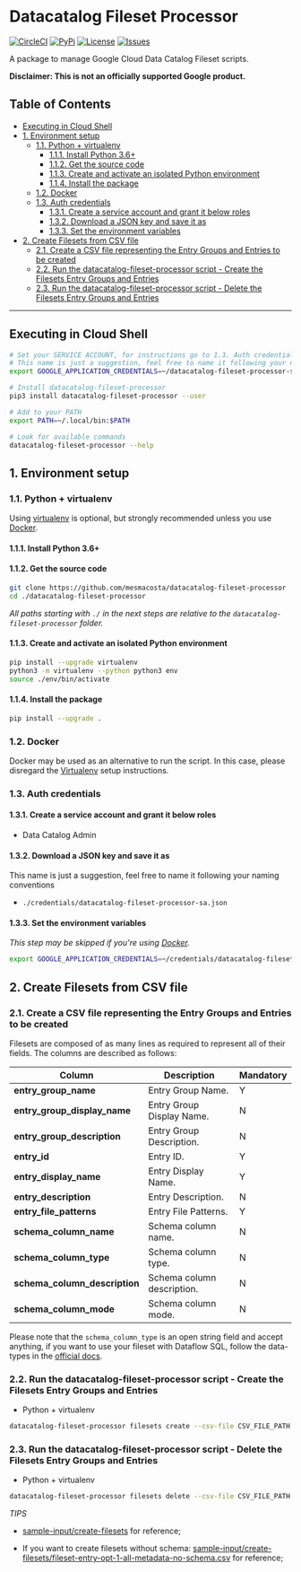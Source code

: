 # Datacatalog Fileset Processor 

[![CircleCI][1]][2] [![PyPi][5]][6] [![License][7]][7] [![Issues][8]][9]

A package to manage Google Cloud Data Catalog Fileset scripts.

**Disclaimer: This is not an officially supported Google product.**

<!--
  ⚠️ DO NOT UPDATE THE TABLE OF CONTENTS MANUALLY ️️⚠️
  run `npx markdown-toc -i README.md`.

  Please stick to 80-character line wraps as much as you can.
-->

## Table of Contents

<!-- toc -->

- [Executing in Cloud Shell](#executing-in-cloud-shell)
- [1. Environment setup](#1-environment-setup)
  * [1.1. Python + virtualenv](#11-python--virtualenv)
    + [1.1.1. Install Python 3.6+](#111-install-python-36)
    + [1.1.2. Get the source code](#112-get-the-source-code)
    + [1.1.3. Create and activate an isolated Python environment](#113-create-and-activate-an-isolated-python-environment)
    + [1.1.4. Install the package](#114-install-the-package)
  * [1.2. Docker](#12-docker)
  * [1.3. Auth credentials](#13-auth-credentials)
    + [1.3.1. Create a service account and grant it below roles](#131-create-a-service-account-and-grant-it-below-roles)
    + [1.3.2. Download a JSON key and save it as](#132-download-a-json-key-and-save-it-as)
    + [1.3.3. Set the environment variables](#133-set-the-environment-variables)
- [2. Create Filesets from CSV file](#2-create-filesets-from-csv-file)
  * [2.1. Create a CSV file representing the Entry Groups and Entries to be created](#21-create-a-csv-file-representing-the-entry-groups-and-entries-to-be-created)
  * [2.2. Run the datacatalog-fileset-processor script - Create the Filesets Entry Groups and Entries](#22-run-the-datacatalog-fileset-processor-script---create-the-filesets-entry-groups-and-entries)
  * [2.3. Run the datacatalog-fileset-processor script - Delete the Filesets Entry Groups and Entries](#23-run-the-datacatalog-fileset-processor-script---delete-the-filesets-entry-groups-and-entries)

<!-- tocstop -->

-----

## Executing in Cloud Shell
````bash
# Set your SERVICE ACCOUNT, for instructions go to 1.3. Auth credentials
# This name is just a suggestion, feel free to name it following your naming conventions
export GOOGLE_APPLICATION_CREDENTIALS=~/datacatalog-fileset-processor-sa.json

# Install datacatalog-fileset-processor
pip3 install datacatalog-fileset-processor --user

# Add to your PATH
export PATH=~/.local/bin:$PATH

# Look for available commands
datacatalog-fileset-processor --help
````

## 1. Environment setup

### 1.1. Python + virtualenv

Using [virtualenv][3] is optional, but strongly recommended unless you use [Docker](#12-docker).

#### 1.1.1. Install Python 3.6+

#### 1.1.2. Get the source code
```bash
git clone https://github.com/mesmacosta/datacatalog-fileset-processor
cd ./datacatalog-fileset-processor
```

_All paths starting with `./` in the next steps are relative to the `datacatalog-fileset-processor`
folder._

#### 1.1.3. Create and activate an isolated Python environment

```bash
pip install --upgrade virtualenv
python3 -m virtualenv --python python3 env
source ./env/bin/activate
```

#### 1.1.4. Install the package

```bash
pip install --upgrade .
```

### 1.2. Docker

Docker may be used as an alternative to run the script. In this case, please disregard the
[Virtualenv](#11-python--virtualenv) setup instructions.

### 1.3. Auth credentials

#### 1.3.1. Create a service account and grant it below roles

- Data Catalog Admin

#### 1.3.2. Download a JSON key and save it as
This name is just a suggestion, feel free to name it following your naming conventions
- `./credentials/datacatalog-fileset-processor-sa.json`

#### 1.3.3. Set the environment variables

_This step may be skipped if you're using [Docker](#12-docker)._

```bash
export GOOGLE_APPLICATION_CREDENTIALS=~/credentials/datacatalog-fileset-processor-sa.json
```

## 2. Create Filesets from CSV file

### 2.1. Create a CSV file representing the Entry Groups and Entries to be created

Filesets are composed of as many lines as required to represent all of their fields. The columns are
described as follows:

| Column                        | Description               | Mandatory |
| ---                           | ---                       | ---       |
| **entry_group_name**          | Entry Group Name.         | Y         |
| **entry_group_display_name**  | Entry Group Display Name. | N         |
| **entry_group_description**   | Entry Group Description.  | N         |
| **entry_id**                  | Entry ID.                 | Y         |
| **entry_display_name**        | Entry Display Name.       | Y         |
| **entry_description**         | Entry Description.        | N         |
| **entry_file_patterns**       | Entry File Patterns.      | Y         |
| **schema_column_name**        | Schema column name.       | N         |
| **schema_column_type**        | Schema column type.       | N         |
| **schema_column_description** | Schema column description.| N         |
| **schema_column_mode**        | Schema column mode.       | N         |

Please note that the `schema_column_type` is an open string field and accept anything, if you want 
to use your fileset with Dataflow SQL, follow the data-types in the [official docs][10].

### 2.2. Run the datacatalog-fileset-processor script - Create the Filesets Entry Groups and Entries

- Python + virtualenv

```bash
datacatalog-fileset-processor filesets create --csv-file CSV_FILE_PATH
```

### 2.3. Run the datacatalog-fileset-processor script - Delete the Filesets Entry Groups and Entries

- Python + virtualenv

```bash
datacatalog-fileset-processor filesets delete --csv-file CSV_FILE_PATH
```

*TIPS* 
- [sample-input/create-filesets][4] for reference;

- If you want to create filesets without schema:
[sample-input/create-filesets/fileset-entry-opt-1-all-metadata-no-schema.csv][4] for reference;

[1]: https://circleci.com/gh/mesmacosta/datacatalog-fileset-processor.svg?style=svg
[2]: https://circleci.com/gh/mesmacosta/datacatalog-fileset-processor
[3]: https://virtualenv.pypa.io/en/latest/
[4]: https://github.com/mesmacosta/datacatalog-fileset-processor/tree/master/sample-input/create-filesets
[5]: https://img.shields.io/pypi/v/datacatalog-fileset-processor.svg?force_cache=true
[6]: https://pypi.org/project/datacatalog-fileset-processor/
[7]: https://img.shields.io/github/license/mesmacosta/datacatalog-fileset-processor.svg
[8]: https://img.shields.io/github/issues/mesmacosta/datacatalog-fileset-processor.svg
[9]: https://github.com/mesmacosta/datacatalog-fileset-processor/issues
[10]: https://cloud.google.com/dataflow/docs/reference/sql/data-types
